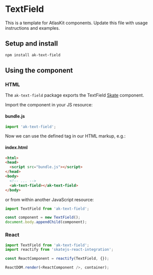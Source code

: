 # TextField

This is a template for AtlasKit components. Update this file with usage instructions and examples.

## Setup and install

```sh
npm install ak-text-field
```

## Using the component

### HTML

The `ak-text-field` package exports the TextField [Skate](https://github.com/skatejs/skatejs) component.

Import the component in your JS resource:

#### bundle.js

```js
import 'ak-text-field';
```

Now we can use the defined tag in our HTML markup, e.g.:

#### index.html

```html
<html>
<head>
  <script src="bundle.js"></script>
</head>
<body>
  <!-- ... -->
  <ak-text-field></ak-text-field>
</body>
```

or from within another JavaScript resource:

```js
import TextField from 'ak-text-field';

const component = new TextField();
document.body.appendChild(component);
```

### React

```js
import TextField from 'ak-text-field';
import reactify from 'skatejs-react-integration';

const ReactComponent = reactify(TextField, {});

ReactDOM.render(<ReactComponent />, container);
```
